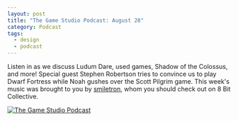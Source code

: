 ```yaml
---
layout: post
title: "The Game Studio Podcast: August 28"
category: Podcast
tags:
  - design
  - podcast
---
```


Listen in as we discuss Ludum Dare, used games, Shadow of the Colossus, and more! Special guest Stephen Robertson tries to convince us to play Dwarf Fortress while Noah gushes over the Scott Pilgrim game. This week's music was brought to you by [smiletron], whom you should check out on 8 Bit Collective.

[![The Game Studio Podcast][album]][podcast]

[smiletron]: http://8bc.org/members/smiletron/
[podcast]: http://www.archive.org/download/TheGameStudioPodcast20100828/tgsPodcast20100828.m4a
[album]: https://s3.amazonaws.com/thegamestudio/web/podcast-album-art.png
